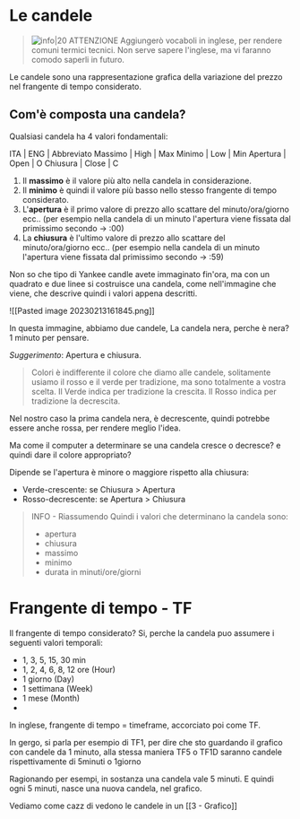 # Le candele

> ![info|20](https://icons.iconarchive.com/icons/danrabbit/elementary/72/Button-info-icon.png) ATTENZIONE 
>Aggiungerò vocaboli in inglese, per rendere comuni termici tecnici. Non serve sapere l'inglese, ma vi faranno comodo saperli in futuro.

Le candele sono una rappresentazione grafica della variazione del prezzo nel frangente di tempo considerato.

## Com'è composta una candela?
Qualsiasi candela ha 4 valori fondamentali:

ITA | ENG | Abbreviato
Massimo | High | Max
Minimo | Low | Min 
Apertura | Open | O
Chiusura | Close | C

1. Il **massimo** è il valore più alto nella candela in considerazione.
2. Il **minimo** è quindi il valore più basso nello stesso frangente di tempo considerato.
3. L'**apertura** è il primo valore di prezzo allo scattare del minuto/ora/giorno ecc.. (per esempio nella candela di un minuto l'apertura viene fissata dal primissimo secondo -> :00)
4. La **chiusura** è l'ultimo valore di prezzo allo scattare del minuto/ora/giorno ecc.. (per esempio nella candela di un minuto l'apertura viene fissata dal primissimo secondo -> :59)

Non so che tipo di Yankee candle avete immaginato fin'ora, 
ma con un quadrato e due linee si costruisce una candela, come nell'immagine che viene, che descrive quindi i valori appena descritti.

![[Pasted image 20230213161845.png]]

In questa immagine, abbiamo due candele, 
La candela nera, perche è nera? 
1 minuto per pensare.

*Suggerimento*: Apertura e chiusura.


> Colori
è indifferente il colore che diamo alle candele, solitamente usiamo il rosso e il verde per tradizione, ma sono totalmente a vostra scelta.
Il Verde indica per tradizione la crescita.
Il Rosso indica per tradizione la decrescita.

Nel nostro caso la prima candela nera, è decrescente, quindi potrebbe essere anche rossa, per rendere meglio l'idea.

Ma come il computer a determinare se una candela cresce o decresce? e quindi dare il colore appropriato?  

Dipende se l'apertura è minore o maggiore rispetto alla chiusura:
- Verde-crescente: se Chiusura > Apertura
- Rosso-decrescente: se Apertura > Chiusura 

> INFO - Riassumendo
> Quindi i valori che determinano la candela sono:
> - apertura
> - chiusura
> - massimo 
> - minimo
> - durata in minuti/ore/giorni


# Frangente di tempo - TF
Il frangente di tempo considerato?
Si, perche la candela puo assumere i seguenti valori temporali: 
- 1, 3, 5, 15, 30 min 
- 1, 2, 4, 6, 8, 12 ore (Hour)
- 1 giorno (Day)
- 1 settimana (Week)
- 1 mese (Month)
- 
In inglese, frangente di tempo = timeframe, 
accorciato poi come TF.

In gergo, si parla per esempio di TF1, per dire che sto guardando il grafico con candele da 1 minuto, 
alla stessa maniera TF5 o TF1D saranno candele rispettivamente di 5minuti o 1giorno 

Ragionando per esempi, in sostanza una candela vale 5 minuti.
E quindi ogni 5 minuti, nasce una nuova candela, nel grafico.

Vediamo come cazz di vedono le candele in un [[3 - Grafico]]
